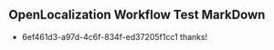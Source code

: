 ## OpenLocalization Workflow Test MarkDown

* 6ef461d3-a97d-4c6f-834f-ed37205f1cc1 
thanks!



<!--HONumber=Feb16_HO3-->
